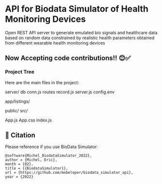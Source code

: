 # API for Biodata Simulator of Health Monitoring Devices
Open REST API server to generate emulated bio signals and healthcare data based on random data constrained by realistic health parameters obtained from different wearable health monitoring devices 

## Now Accepting code contributions!! 😊✅


### Project Tree
Here are the main files in the project:

server/
db
conn.js
routes
record.js
server.js
config.env

app/listings/

public/
src/

App.js
App.css
index.js

## 📖 Citation

Please reference if you use BioData Simulator:

```
@software{Michel_BiodataSimulator_2022},
author = {Michel, Eric},
month = {02},
title = {{BiodataSimulator}},
url = {https://github.com/mobeloper/biodata_simulator_api},
year = {2022}
```
